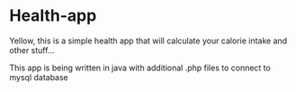 # Health-app

Yellow, this is a simple health app that will calculate your calorie intake and other stuff...

This app is being written in java with additional .php files to connect to mysql database
